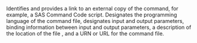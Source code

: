 Identifies and provides a link to an external copy of the command, for example, a SAS Command Code script. Designates the programming language of the command file, designates input and output parameters, binding information between input and output parameters, a description of the location of the file , and a URN or URL for the command file.